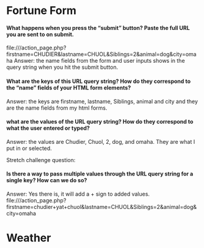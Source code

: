 <h1> Fortune Form </h1>

<h4>What happens when you press the “submit” button? Paste the full URL you are sent to on submit.</h4>

file:///action_page.php?firstname=CHUDIER&lastname=CHUOL&Siblings=2&animal=dog&city=omaha
Answer: the name fields from the form and user inputs shows in the query string when you hit the submit button.

<h4>What are the keys of this URL query string? How do they correspond to the “name” fields of your HTML form elements?</h4>

Answer: the keys are firstname, lastname, Siblings, animal and city and they are the name fields from my html forms.

<h4>what are the values of the URL query string? How do they correspond to what the user entered or typed?</h4>

Answer: the values are Chudier, Chuol, 2, dog, and omaha. They are what I put in or selected.

Stretch challenge question:

<h4>Is there a way to pass multiple values through the URL query string for a single key? How can we do so?</h4>

Answer: Yes there is, it will add a + sign to added values.
file:///action_page.php?firstname=chudier+yat+chuol&lastname=CHUOL&Siblings=2&animal=dog&city=omaha

<h1> Weather </h1>

